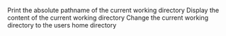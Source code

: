 Print the absolute pathname of the current working directory
Display the content of the current working directory
Change the current working directory to the users home directory
